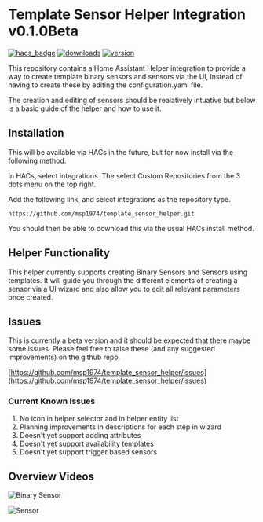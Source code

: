 # Template Sensor Helper Integration v0.1.0Beta

[![hacs_badge](https://img.shields.io/badge/HACS-Default-orange.svg?style=for-the-badge)](https://github.com/hacs/integration)
[![downloads](https://shields.io/github/downloads/msp1974/template_sensor/latest/total?style=for-the-badge)](https://github.com/msp1974/template_sensor)
[![version](https://shields.io/github/v/release/msp1974/template_sensor?style=for-the-badge)](https://github.com/msp1974/template_sensor)

This repository contains a Home Assistant Helper integration to provide a way to create template binary sensors and sensors via the UI, instead of having to create these by editing the configuration.yaml file.

The creation and editing of sensors should be realatively intuative but below is a basic guide of the helper and how to use it.

## Installation

This will be available via HACs in the future, but for now install via the following method.

In HACs, select integrations.  The select Custom Repositories from the 3 dots menu on the top right.

Add the following link, and select integrations as the repository type.

```text
https://github.com/msp1974/template_sensor_helper.git
```

You should then be able to download this via the usual HACs install method.

## Helper Functionality

This helper currently supports creating Binary Sensors and Sensors using templates.  It will guide you through the different elements of creating a sensor via a UI wizard and also allow you to edit all relevant parameters once created.

## Issues

This is currently a beta version and it should be expected that there maybe some issues.  Please feel free to raise these (and any suggested improvements) on the github repo.

[https://github.com/msp1974/template_sensor_helper/issues](https://github.com/msp1974/template_sensor_helper/issues)

### Current Known Issues

1. No icon in helper selector and in helper entity list
2. Planning improvements in descriptions for each step in wizard
3. Doesn't yet support adding attributes
4. Doesn't yet support availability templates
5. Doesn't yet support trigger based sensors

## Overview Videos

![Binary Sensor](https://github.com/msp1974/template_sensor_helper/blob/main/docs/binary_template_sensor.gif)

![Sensor](https://github.com/msp1974/template_sensor_helper/blob/main/docs/template_sensor.gif)
